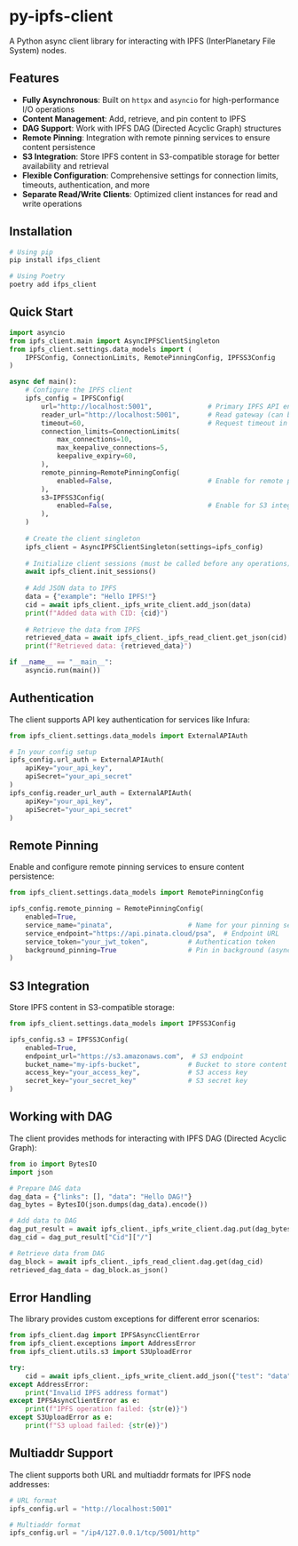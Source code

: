 # py-ipfs-client

A Python async client library for interacting with IPFS (InterPlanetary File System) nodes.

## Features

- **Fully Asynchronous**: Built on `httpx` and `asyncio` for high-performance I/O operations
- **Content Management**: Add, retrieve, and pin content to IPFS
- **DAG Support**: Work with IPFS DAG (Directed Acyclic Graph) structures
- **Remote Pinning**: Integration with remote pinning services to ensure content persistence
- **S3 Integration**: Store IPFS content in S3-compatible storage for better availability and retrieval
- **Flexible Configuration**: Comprehensive settings for connection limits, timeouts, authentication, and more
- **Separate Read/Write Clients**: Optimized client instances for read and write operations

## Installation

```bash
# Using pip
pip install ifps_client

# Using Poetry
poetry add ifps_client
```

## Quick Start

```python
import asyncio
from ipfs_client.main import AsyncIPFSClientSingleton
from ipfs_client.settings.data_models import (
    IPFSConfig, ConnectionLimits, RemotePinningConfig, IPFSS3Config
)

async def main():
    # Configure the IPFS client
    ipfs_config = IPFSConfig(
        url="http://localhost:5001",              # Primary IPFS API endpoint
        reader_url="http://localhost:5001",       # Read gateway (can be different)
        timeout=60,                               # Request timeout in seconds
        connection_limits=ConnectionLimits(
            max_connections=10,
            max_keepalive_connections=5,
            keepalive_expiry=60,
        ),
        remote_pinning=RemotePinningConfig(
            enabled=False,                        # Enable for remote pinning
        ),
        s3=IPFSS3Config(
            enabled=False,                        # Enable for S3 integration
        ),
    )
    
    # Create the client singleton
    ipfs_client = AsyncIPFSClientSingleton(settings=ipfs_config)
    
    # Initialize client sessions (must be called before any operations)
    await ipfs_client.init_sessions()
    
    # Add JSON data to IPFS
    data = {"example": "Hello IPFS!"}
    cid = await ipfs_client._ipfs_write_client.add_json(data)
    print(f"Added data with CID: {cid}")
    
    # Retrieve the data from IPFS
    retrieved_data = await ipfs_client._ipfs_read_client.get_json(cid)
    print(f"Retrieved data: {retrieved_data}")

if __name__ == "__main__":
    asyncio.run(main())
```

## Authentication

The client supports API key authentication for services like Infura:

```python
from ipfs_client.settings.data_models import ExternalAPIAuth

# In your config setup
ipfs_config.url_auth = ExternalAPIAuth(
    apiKey="your_api_key",
    apiSecret="your_api_secret"
)
ipfs_config.reader_url_auth = ExternalAPIAuth(
    apiKey="your_api_key", 
    apiSecret="your_api_secret"
)
```

## Remote Pinning

Enable and configure remote pinning services to ensure content persistence:

```python
from ipfs_client.settings.data_models import RemotePinningConfig

ipfs_config.remote_pinning = RemotePinningConfig(
    enabled=True,
    service_name="pinata",                   # Name for your pinning service
    service_endpoint="https://api.pinata.cloud/psa",  # Endpoint URL
    service_token="your_jwt_token",          # Authentication token
    background_pinning=True                  # Pin in background (async)
)
```

## S3 Integration

Store IPFS content in S3-compatible storage:

```python
from ipfs_client.settings.data_models import IPFSS3Config

ipfs_config.s3 = IPFSS3Config(
    enabled=True,
    endpoint_url="https://s3.amazonaws.com",  # S3 endpoint
    bucket_name="my-ipfs-bucket",            # Bucket to store content
    access_key="your_access_key",            # S3 access key
    secret_key="your_secret_key"             # S3 secret key
)
```

## Working with DAG

The client provides methods for interacting with IPFS DAG (Directed Acyclic Graph):

```python
from io import BytesIO
import json

# Prepare DAG data
dag_data = {"links": [], "data": "Hello DAG!"}
dag_bytes = BytesIO(json.dumps(dag_data).encode())

# Add data to DAG
dag_put_result = await ipfs_client._ipfs_write_client.dag.put(dag_bytes)
dag_cid = dag_put_result["Cid"]["/"]

# Retrieve data from DAG
dag_block = await ipfs_client._ipfs_read_client.dag.get(dag_cid)
retrieved_dag_data = dag_block.as_json()
```

## Error Handling

The library provides custom exceptions for different error scenarios:

```python
from ipfs_client.dag import IPFSAsyncClientError
from ipfs_client.exceptions import AddressError
from ipfs_client.utils.s3 import S3UploadError

try:
    cid = await ipfs_client._ipfs_write_client.add_json({"test": "data"})
except AddressError:
    print("Invalid IPFS address format")
except IPFSAsyncClientError as e:
    print(f"IPFS operation failed: {str(e)}")
except S3UploadError as e:
    print(f"S3 upload failed: {str(e)}")
```

## Multiaddr Support

The client supports both URL and multiaddr formats for IPFS node addresses:

```python
# URL format
ipfs_config.url = "http://localhost:5001"

# Multiaddr format
ipfs_config.url = "/ip4/127.0.0.1/tcp/5001/http"
```
